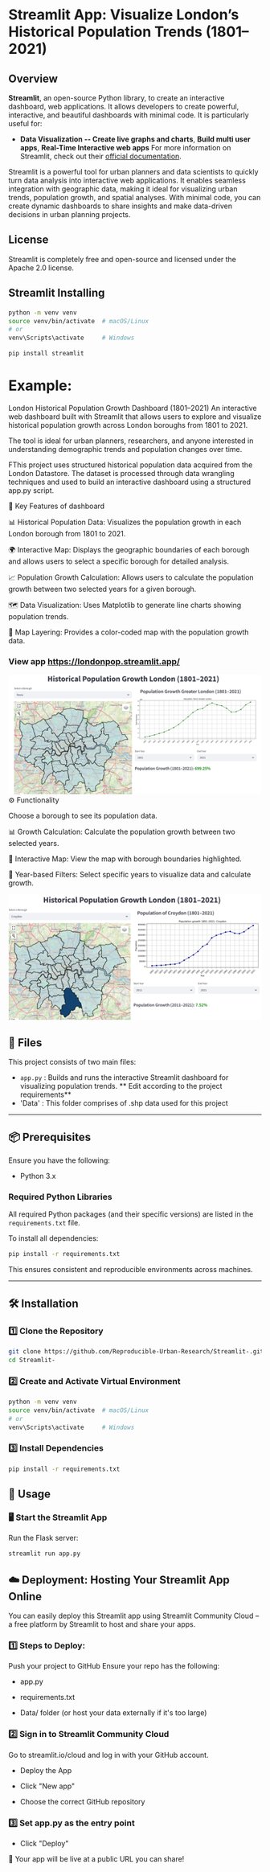 # Streamlit App: Visualize London’s Historical Population Trends (1801–2021)
## Overview
**Streamlit**, an open-source Python library, to create an interactive dashboard, web applications. It allows developers to create powerful, interactive, and beautiful dashboards with minimal code. 
It is particularly useful for:
- **Data Visualization -- Create live graphs and charts**, **Build multi user apps**,  **Real-Time Interactive web apps**
For more information on Streamlit, check out their [official documentation](https://docs.streamlit.io/).

Streamlit is a powerful tool for urban planners and data scientists to quickly turn data analysis into interactive web applications. It enables seamless integration with geographic data, making it ideal for visualizing urban trends, population growth, and spatial analyses. With minimal code, you can create dynamic dashboards to share insights and make data-driven decisions in urban planning projects.

## License
Streamlit is completely free and open-source and licensed under the Apache 2.0 license.

## Streamlit Installing


```bash
python -m venv venv
source venv/bin/activate  # macOS/Linux
# or
venv\Scripts\activate     # Windows
```

```bash
pip install streamlit
```

# Example: 


London Historical Population Growth Dashboard (1801–2021)
An interactive web dashboard built with Streamlit that allows users to explore and visualize historical population growth across London boroughs from 1801 to 2021.

The tool is ideal for urban planners, researchers, and anyone interested in understanding demographic trends and population changes over time.

FThis project uses structured historical population data acquired from the London Datastore. The dataset is processed through data wrangling techniques and used to build an interactive dashboard using a structured app.py script.


📍 Key Features of dashboard

📊 Historical Population Data: Visualizes the population growth in each London borough from 1801 to 2021.

🌍 Interactive Map: Displays the geographic boundaries of each borough and allows users to select a specific borough for detailed analysis.

📈 Population Growth Calculation: Allows users to calculate the population growth between two selected years for a given borough.

🗺️ Data Visualization: Uses Matplotlib to generate line charts showing population trends.

🎨 Map Layering: Provides a color-coded map with the population growth data.

### View app  https://londonpop.streamlit.app/
[![Preview](Image_1.png)](https://londonpop.streamlit.app/)
⚙️ Functionality

Choose a borough to see its population data.

📊 Growth Calculation: Calculate the population growth between two selected years.

📍 Interactive Map: View the map with borough boundaries highlighted.

📅 Year-based Filters: Select specific years to visualize data and calculate growth.

![Preview](Image_2.png)

## 📁 Files
This project consists of two main files:

- `app.py` : Builds and runs the interactive Streamlit dashboard for visualizing population trends. ** Edit according to the project requirements**
- 'Data' : This folder comprises of .shp data used for this project
---

## 📦 Prerequisites

Ensure you have the following:

- Python 3.x


### Required Python Libraries

All required Python packages (and their specific versions) are listed in the `requirements.txt` file.

To install all dependencies:

```bash
pip install -r requirements.txt
```

This ensures consistent and reproducible environments across machines.

---

## 🛠 Installation

### 1️⃣ Clone the Repository

```bash
git clone https://github.com/Reproducible-Urban-Research/Streamlit-.git
cd Streamlit-

```

### 2️⃣ Create and Activate Virtual Environment

```bash
python -m venv venv
source venv/bin/activate  # macOS/Linux
# or
venv\Scripts\activate     # Windows
```

### 3️⃣ Install Dependencies

```bash
pip install -r requirements.txt
```


## 🚀 Usage

### 🖥️ Start the Streamlit App

Run the Flask server:

```bash
streamlit run app.py
```

## ☁️ Deployment: Hosting Your Streamlit App Online
You can easily deploy this Streamlit app using Streamlit Community Cloud – a free platform by Streamlit to host and share your apps.

### 1️⃣ Steps to Deploy:
Push your project to GitHub
Ensure your repo has the following:

- app.py

-  requirements.txt

-  Data/ folder (or host your data externally if it's too large)


### 2️⃣ Sign in to Streamlit Community Cloud
Go to streamlit.io/cloud and log in with your GitHub account.

- Deploy the App

- Click "New app"

- Choose the correct GitHub repository

### 3️⃣ Set app.py as the entry point

- Click "Deploy"

🚀 Your app will be live at a public URL you can share!



